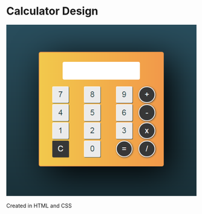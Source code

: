 # Calculator Design

![](https://raw.githubusercontent.com/sumit-jaswal/sumit-jaswal-task2/master/image/sumitjaswal.png)

Created in HTML and CSS